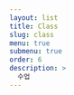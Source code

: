 ```yaml
---
layout: list
title: Class
slug: class
menu: true
submenu: true
order: 6
description: >
  수업  
---
```

